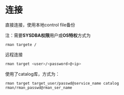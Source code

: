 # 连接

直接连接，使用本地control file备份

注：需要**SYSDBA权限**用户或**OS特权**方式为

```纯文本
rman targete /
```

远程连接

```bash
rman target <user>/<password>@<ip>
```

使用了catalog库，方式为：

```纯文本
rman target target_user/passwd@service_name catalog rman/rman_passwd@rman_ser_name
```
